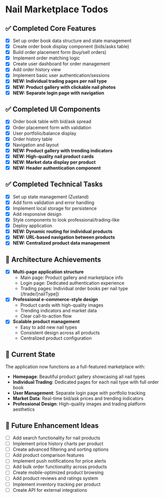 # Nail Marketplace Todos

## ✅ Completed Core Features
- [x] Set up order book data structure and state management
- [x] Create order book display component (bids/asks table)
- [x] Build order placement form (buy/sell orders)
- [x] Implement order matching logic
- [x] Create user dashboard for order management
- [x] Add order history view
- [x] Implement basic user authentication/sessions
- [x] **NEW: Individual trading pages per nail type**
- [x] **NEW: Product gallery with clickable nail photos**
- [x] **NEW: Separate login page with navigation**

## ✅ Completed UI Components
- [x] Order book table with bid/ask spread
- [x] Order placement form with validation
- [x] User portfolio/balance display
- [x] Order history table
- [x] Navigation and layout
- [x] **NEW: Product gallery with trending indicators**
- [x] **NEW: High-quality nail product cards**
- [x] **NEW: Market data display per product**
- [x] **NEW: Header authentication component**

## ✅ Completed Technical Tasks
- [x] Set up state management (Zustand)
- [x] Add form validation and error handling
- [x] Implement local storage for persistence
- [x] Add responsive design
- [x] Style components to look professional/trading-like
- [x] Deploy application
- [x] **NEW: Dynamic routing for individual products**
- [x] **NEW: URL-based navigation between products**
- [x] **NEW: Centralized product data management**

## 🚀 Architecture Achievements
- [x] **Multi-page application structure**
  - Main page: Product gallery and marketplace info
  - Login page: Dedicated authentication experience
  - Trading pages: Individual order books per nail type (/trade/[nailType])
- [x] **Professional e-commerce-style design**
  - Product cards with high-quality images
  - Trending indicators and market data
  - Clear call-to-action flow
- [x] **Scalable product management**
  - Easy to add new nail types
  - Consistent design across all products
  - Centralized product configuration

## 🎯 Current State
The application now functions as a full-featured marketplace with:
- **Homepage**: Beautiful product gallery showcasing all nail types
- **Individual Trading**: Dedicated pages for each nail type with full order book
- **User Management**: Separate login page with portfolio tracking
- **Market Data**: Real-time bid/ask prices and trending indicators
- **Professional Design**: High-quality images and trading platform aesthetics

## 🚀 Future Enhancement Ideas
- [ ] Add search functionality for nail products
- [ ] Implement price history charts per product
- [ ] Create advanced filtering and sorting options
- [ ] Add product comparison features
- [ ] Implement push notifications for price alerts
- [ ] Add bulk order functionality across products
- [ ] Create mobile-optimized product browsing
- [ ] Add product reviews and ratings system
- [ ] Implement inventory tracking per product
- [ ] Create API for external integrations
